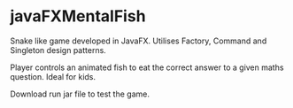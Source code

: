 # javaFXMentalFish
Snake like game developed in JavaFX. Utilises Factory, Command and Singleton design patterns. 

Player controls an animated fish to eat the correct answer to a given maths question. Ideal for kids. 

Download run jar file to test the game.
